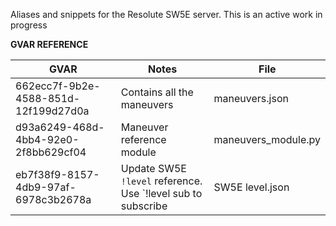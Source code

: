 Aliases and snippets for the Resolute SW5E server. This is an active work in progress

**GVAR REFERENCE**

|GVAR| Notes                                                               |File|
|--- |---------------------------------------------------------------------|---|
|662ecc7f-9b2e-4588-851d-12f199d27d0a | Contains all the maneuvers                                          |maneuvers.json|
|d93a6249-468d-4bb4-92e0-2f8bb629cf04 | Maneuver reference module                                           | maneuvers_module.py|
|eb7f38f9-8157-4db9-97af-6978c3b2678a | Update SW5E `!level` reference. Use `!level sub <gvar> to subscribe | SW5E level.json|